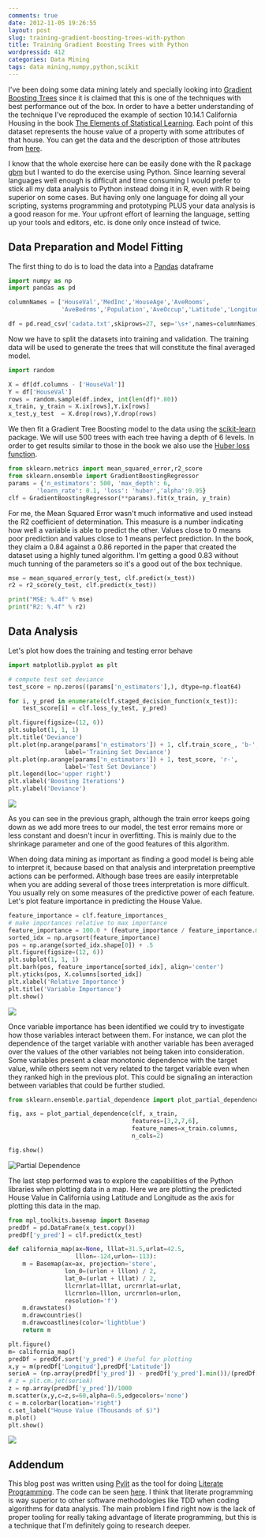 ```yaml
---
comments: true
date: 2012-11-05 19:26:55
layout: post
slug: training-gradient-boosting-trees-with-python
title: Training Gradient Boosting Trees with Python
wordpressid: 412
categories: Data Mining
tags: data mining,numpy,python,scikit
---
```


I've been doing some data mining lately and specially looking into [Gradient Boosting Trees](http://en.wikipedia.org/wiki/Gradient_boosting) since it is claimed that this is one of the techniques with best performance out of the box. In order to have a better understanding of the technique I've reproduced the example of section 10.14.1 California Housing in the book [The Elements of Statistical Learning](http://www-stat.stanford.edu/~tibs/ElemStatLearn). Each point of this dataset represents the house value of a property with some attributes of that house. You can get the data and the description of those attributes from [here](http://lib.stat.cmu.edu/modules.php?op=modload&name=Downloads&file=index&req=getit&lid=83).

I know that the whole exercise here can be easily done with the R package [gbm](http://cran.r-project.org/web/packages/gbm/index.html) but I wanted to do the exercise using Python. Since learning several languages well enough is difficult and time consuming I would prefer to stick all my data analysis to Python instead doing it in R, even with R being superior on some cases. But having only one language for doing all your scripting, systems programming and prototyping PLUS your data analysis is a good reason for me. Your upfront effort of learning the language, setting up your tools and editors, etc. is done only once instead of twice.


## Data Preparation and Model Fitting

The first thing to do is to load the data into a [Pandas](http://pandas.pydata.org/pandas-docs/stable) dataframe

``` python
import numpy as np
import pandas as pd

columnNames = ['HouseVal','MedInc','HouseAge','AveRooms',
               'AveBedrms','Population','AveOccup','Latitude','Longitud']

df = pd.read_csv('cadata.txt',skiprows=27, sep='\s+',names=columnNames)
```

Now we have to split the datasets into training and validation. The training data will be used to generate the trees that will constitute the final averaged model.

``` python
import random

X = df[df.columns - ['HouseVal']]
Y = df['HouseVal']
rows = random.sample(df.index, int(len(df)*.80))
x_train, y_train = X.ix[rows],Y.ix[rows]
x_test,y_test  = X.drop(rows),Y.drop(rows)
```

We then fit a Gradient Tree Boosting model to the data using the [scikit-learn](http://scikit-learn.org/stable/) package. We will use 500 trees with each tree having a depth of 6 levels. In order to get results similar to those in the book we also use the [Huber loss function](http://en.wikipedia.org/wiki/Huber_loss_function).

``` python
from sklearn.metrics import mean_squared_error,r2_score
from sklearn.ensemble import GradientBoostingRegressor
params = {'n_estimators': 500, 'max_depth': 6,
        'learn_rate': 0.1, 'loss': 'huber','alpha':0.95}
clf = GradientBoostingRegressor(**params).fit(x_train, y_train)
```

For me, the Mean Squared Error wasn't much informative and used instead the R2 coefficient of determination. This measure is a number indicating how well a variable is able to predict the other. Values close to 0 means poor prediction and values close to 1 means perfect prediction. In the book, they claim a 0.84 against a 0.86 reported in the paper that created the dataset using a highly tuned algorithm. I'm getting a good 0.83 without much tunning of the parameters so it's a good out of the box technique.

``` python
mse = mean_squared_error(y_test, clf.predict(x_test))
r2 = r2_score(y_test, clf.predict(x_test))

print("MSE: %.4f" % mse)
print("R2: %.4f" % r2)
```


## Data Analysis


Let's plot how does the training and testing error behave

``` python
import matplotlib.pyplot as plt

# compute test set deviance
test_score = np.zeros((params['n_estimators'],), dtype=np.float64)

for i, y_pred in enumerate(clf.staged_decision_function(x_test)):
    test_score[i] = clf.loss_(y_test, y_pred)

plt.figure(figsize=(12, 6))
plt.subplot(1, 1, 1)
plt.title('Deviance')
plt.plot(np.arange(params['n_estimators']) + 1, clf.train_score_, 'b-',
                label='Training Set Deviance')
plt.plot(np.arange(params['n_estimators']) + 1, test_score, 'r-',
                label='Test Set Deviance')
plt.legend(loc='upper right')
plt.xlabel('Boosting Iterations')
plt.ylabel('Deviance')
```

![](Errors.png)

As you can see in the previous graph, although the train error keeps going down as we add more trees to our model, the test error remains more or less constant and doesn't incur in overfitting. This is mainly due to the shrinkage parameter and one of the good features of this algorithm.

When doing data mining as important as finding a good model is being able to interpret it, because based on that analysis and interpretation preemptive actions can be performed. Although base trees are easily interpretable when you are adding several of those trees interpretation is more difficult. You usually rely on some measures of the predictive power of each feature. Let's plot feature importance in predicting the House Value.

``` python
feature_importance = clf.feature_importances_
# make importances relative to max importance
feature_importance = 100.0 * (feature_importance / feature_importance.max())
sorted_idx = np.argsort(feature_importance)
pos = np.arange(sorted_idx.shape[0]) + .5
plt.figure(figsize=(12, 6))
plt.subplot(1, 1, 1)
plt.barh(pos, feature_importance[sorted_idx], align='center')
plt.yticks(pos, X.columns[sorted_idx])
plt.xlabel('Relative Importance')
plt.title('Variable Importance')
plt.show()
```

![](RelativeImportance.png)

Once variable importance has been identified we could try to investigate how those variables interact between them. For instance, we can plot the dependence of the target variable with another variable has been averaged over the values of the other variables not being taken into consideration. Some variables present a clear monotonic dependence with the target value, while others seem not very related to the target variable even when they ranked high in the previous plot. This could be signaling an interaction between variables that could be further studied.

``` python
from sklearn.ensemble.partial_dependence import plot_partial_dependence

fig, axs = plot_partial_dependence(clf, x_train,
                                   features=[3,2,7,6],
                                   feature_names=x_train.columns,
                                   n_cols=2)

fig.show()
```

![Partial Dependence](panel.png)

The last step performed was to explore the capabilities of the Python libraries when plotting data in a map. Here we are plotting the predicted House Value in California using Latitude and Longitude as the axis for plotting this data in the map.

``` python
from mpl_toolkits.basemap import Basemap
predDf = pd.DataFrame(x_test.copy())
predDf['y_pred'] = clf.predict(x_test)

def california_map(ax=None, lllat=31.5,urlat=42.5,
                   lllon=-124,urlon=-113):
    m = Basemap(ax=ax, projection='stere',
                lon_0=(urlon + lllon) / 2,
                lat_0=(urlat + lllat) / 2,
                llcrnrlat=lllat, urcrnrlat=urlat,
                llcrnrlon=lllon, urcrnrlon=urlon,
                resolution='f')
    m.drawstates()
    m.drawcountries()
    m.drawcoastlines(color='lightblue')
    return m

plt.figure()
m= california_map()
predDf = predDf.sort('y_pred') # Useful for plotting
x,y = m(predDf['Longitud'],predDf['Latitude'])
serieA = (np.array(predDf['y_pred']) - predDf['y_pred'].min())/(predDf['y_pred'].max()-predDf['y_pred'].min())
# z = plt.cm.jet(serieA)
z = np.array(predDf['y_pred'])/1000
m.scatter(x,y,c=z,s=60,alpha=0.5,edgecolors='none')
c = m.colorbar(location='right')
c.set_label("House Value (Thousands of $)")
m.plot()
plt.show()
```

![](California.png)


## Addendum


This blog post was written using [Pylit](http://pylit.berlios.de) as the tool for doing [Literate Programming](http://en.wikipedia.org/wiki/Literate_programming). The code can be seen [here](https://gist.github.com/4018084). I think that literate programming is way superior to other software methodologies like TDD when coding algorithms for data analysis. The main problem I find right now is the lack of proper tooling for really taking advantage of literate programming, but this is a technique that I'm definitely going to research deeper.
